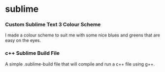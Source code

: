 # sublime

<b><h3> Custom Sublime Text 3 Colour Scheme </h3></b>
  
I made a colour scheme to suit me with some nice blues and greens that are easy on the eyes.


<b><h3> c++ Sublime Build File </h3></b>

A simple .sublime-build file that will compile and run a c++ file using g++.
